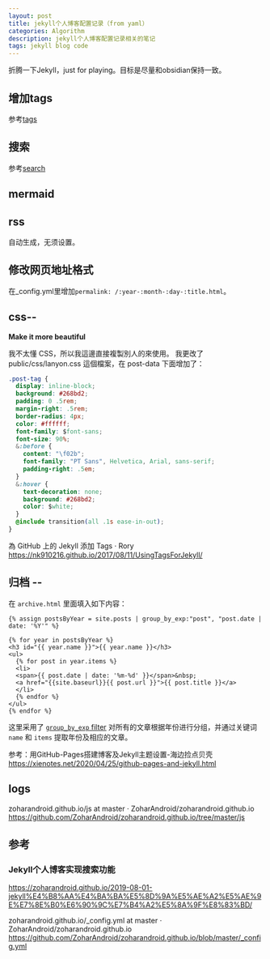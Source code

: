 ```yaml
---
layout: post
title: jekyll个人博客配置记录（from yaml）
categories: Algorithm
description: jekyll个人博客配置记录相关的笔记
tags: jekyll blog code
---
```


折腾一下Jekyll，just for playing。目标是尽量和obsidian保持一致。

## 增加tags
参考[tags](../tags)

## 搜索
参考[search](../search)

## mermaid

## rss
自动生成，无须设置。

## 修改网页地址格式
在_config.yml里增加`permalink: /:year-:month-:day-:title.html`。

## css--
**Make it more beautiful**

我不太懂 CSS，所以我這邊直接複製別人的來使用。 我更改了 public/css/lanyon.css 這個檔案，在 post-data 下面增加了：

```css
.post-tag {
  display: inline-block;
  background: #268bd2;
  padding: 0 .5rem;
  margin-right: .5rem;
  border-radius: 4px;
  color: #ffffff;
  font-family: $font-sans;
  font-size: 90%;
  &:before {
    content: "\f02b";
    font-family: "PT Sans", Helvetica, Arial, sans-serif;
    padding-right: .5em;
  }
  &:hover {
    text-decoration: none;
    background: #268bd2;
    color: $white;
  }
  @include transition(all .1s ease-in-out);
}
```

為 GitHub 上的 Jekyll 添加 Tags · Rory
https://nk910216.github.io/2017/08/11/UsingTagsForJekyll/

## 归档 --

在 `archive.html` 里面填入如下内容：

```
{% assign postsByYear = site.posts | group_by_exp:"post", "post.date | date: '%Y'" %}

{% for year in postsByYear %}
<h3 id="{{ year.name }}">{{ year.name }}</h3>
<ul>
  {% for post in year.items %}
  <li>
  <span>{{ post.date | date: '%m-%d' }}</span>&nbsp;
  <a href="{{site.baseurl}}{{ post.url }}">{{ post.title }}</a>
  </li>
  {% endfor %}
</ul>
{% endfor %}
```

这里采用了 [`group_by_exp` filter](https://jekyllrb.com/docs/liquid/filters/) 对所有的文章根据年份进行分组，并通过关键词 `name` 和 `items` 提取年份及相应的文章。

参考：用GitHub-Pages搭建博客及Jekyll主题设置-海边捡点贝壳
https://xienotes.net/2020/04/25/github-pages-and-jekyll.html

## logs
zoharandroid.github.io/js at master · ZoharAndroid/zoharandroid.github.io
https://github.com/ZoharAndroid/zoharandroid.github.io/tree/master/js

## 参考
### Jekyll个人博客实现搜索功能
https://zoharandroid.github.io/2019-08-01-jekyll%E4%B8%AA%E4%BA%BA%E5%8D%9A%E5%AE%A2%E5%AE%9E%E7%8E%B0%E6%90%9C%E7%B4%A2%E5%8A%9F%E8%83%BD/

zoharandroid.github.io/_config.yml at master · ZoharAndroid/zoharandroid.github.io
https://github.com/ZoharAndroid/zoharandroid.github.io/blob/master/_config.yml